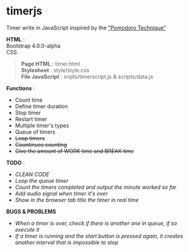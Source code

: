 # timerjs
Timer write in JavaScript inspired by the ["Pomodoro Technique"](https://en.wikipedia.org/wiki/Pomodoro_Technique)  

**HTML** :   
Bootstrap 4.0.0-alpha  
CSS 

> **Page HTML** : timer.html  
> **Stylesheet** : style/style.css   
> **File JavaScript** : sripts/timerscript.js & scripts/data.js

**Functions** :  
- Count time    
- Define timer duration  
- Stop timer
- Restart timer
- Multiple timer's types  
- Queue of timers
- <s>Loop timers</s>
- <s>Countinuos counting</s>
- <s>Give the amount of WORK time and BREAK time</s>

**TODO** :   
- *CLEAN CODE* 
- *Loop the queue timer*
- *Count the timers completed and output the minute worked so far*
- *Add audio signal when timer it's over*
- *Show in the browser tab title the timer in real time*

**BUGS & PROBLEMS**
- *When a timer is over, check if there is another one in queue, if so execute it*
- *If a timer is running and the start button is pressed again, it creates another interval that is impossible to stop*

